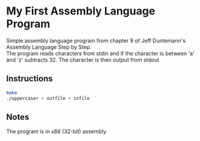 # My First Assembly Language Program 

Simple assembly language program from chapter 9 of Jeff Duntemann's Assembly Language Step by Step.   
The program reads characters from stdin and if the character is between 'a' and 'z' subtracts 32. The character is then output from stdout 

## Instructions 

``` sh 
make 
./uppercaser > outfile < infile
```

## Notes 

The program is in x86 (32-bit) assembly. 

